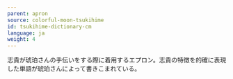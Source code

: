 ```yaml
---
parent: apron
source: colorful-moon-tsukihime
id: tsukihime-dictionary-cm
language: ja
weight: 4
---
```


志貴が琥珀さんの手伝いをする際に着用するエプロン。志貴の特徴を的確に表現した単語が琥珀さんによって書きこまれている。
